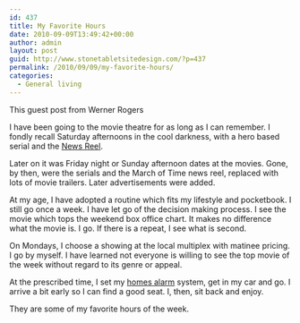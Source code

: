 ```yaml
---
id: 437
title: My Favorite Hours
date: 2010-09-09T13:49:42+00:00
author: admin
layout: post
guid: http://www.stonetabletsitedesign.com/?p=437
permalink: /2010/09/09/my-favorite-hours/
categories:
  - General living
---
```

This guest post from Werner Rogers

I have been going to the movie theatre for as long as I can remember. I fondly recall Saturday afternoons in the cool darkness, with a hero based serial and the [News Reel](http://emol.org/movies/newsreels/).

Later on it was Friday night or Sunday afternoon dates at the movies. Gone, by then, were the serials and the March of Time news reel, replaced with lots of movie trailers. Later advertisements were added.

At my age, I have adopted a routine which fits my lifestyle and pocketbook. I still go once a week. I have let go of the decision making process. I see the movie which tops the weekend box office chart. It makes no difference what the movie is. I go. If there is a repeat, I see what is second.

On Mondays, I choose a showing at the local multiplex with matinee pricing. I go by myself. I have learned not everyone is willing to see the top movie of the week without regard to its genre or appeal.

At the prescribed time, I set my [homes alarm](http://www.securitychoice.com/ "homes alarm offers") system, get in my car and go. I arrive a bit early so I can find a good seat. I, then, sit back and enjoy.

They are some of my favorite hours of the week.